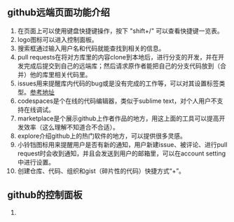 ## github远端页面功能介绍
1. 在页面上可以使用键盘快捷键操作，按下 "shift+/" 可以查看快捷键一览表。
2. logo图标可以进入控制面板。
3. 搜索框通过输入用户名和代码就能查找到相关的信息。
4. pull requests在将对方库里的内容clone到本地后，进行分支的开发，并在开发完成后提交到自己的远端库；然后请求原作者能把自己的分支代码放到（合并）他的库里相关代码里。
5. issues用来提醒库内代码的bug或是没有完成的工作等，可以对其设置标签类型。[参考地址](https://blog.csdn.net/cool99781/article/details/105821546)
6. codespaces是个在线的代码编辑器，类似于sublime text，对个人用户不支持在线调试。
7. marketplace是个展示github上作者作品的地方，用这上面的工具可以提高开发效率（这么理解不知道合不合适）。
8. explore介绍github上的热门软件的地方，可以提供很多灵感。
9. 小铃铛图标用来提醒用户是否有新的通知，用户新建issue、被评论、进行pull request时会收到通知，并且会发送到用户的邮箱里，可以在account setting中进行设置。
10. 创建仓库、代码、组织和gist（碎片性的代码）快捷方式“+”。

##  github的控制面板
1. 
